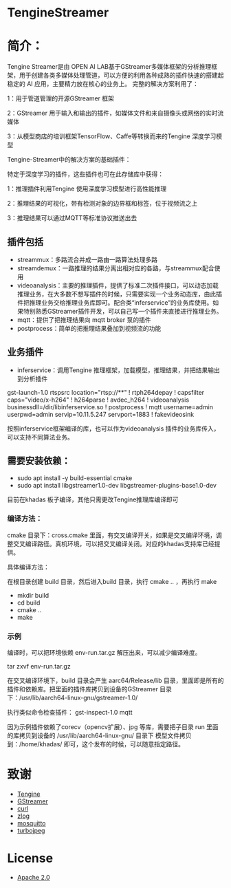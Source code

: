 # TengineStreamer
# 简介：
Tengine Streamer是由 OPEN AI LAB基于GStreamer多媒体框架的分析推理框架，用于创建各类多媒体处理管道，可以方便的利用各种成熟的插件快速的搭建起稳定的 AI 应用，主要精力放在核心的业务上。
完整的解决方案利用了：

1：用于管道管理的开源GStreamer 框架

2：GStreamer 用于输入和输出的插件，如媒体文件和来自摄像头或网络的实时流媒体

3：从模型商店的培训框架TensorFlow、Caffe等转换而来的Tengine 深度学习模型

Tengine-Streamer中的解决方案的基础插件：

特定于深度学习的插件，这些插件也可在此存储库中获得：

1：推理插件利用Tengine 使用深度学习模型进行高性能推理

2：推理结果的可视化，带有检测对象的边界框和标签，位于视频流之上

3：推理结果可以通过MQTT等标准协议推送出去

## 插件包括
- streammux：多路流合并成一路由一路算法处理多路
- streamdemux：一路推理的结果分离出相对应的各路，与streammux配合使用
- videoanalysis：主要的推理插件，提供了标准二次插件接口，可以动态加载推理业务，在大多数不想写插件的时候，只需要实现一个业务动态库，由此插件把推理业务交给推理业务库即可。配合类“inferservice”的业务库使用。如果特别熟悉GStreamer插件开发，可以自己写一个插件来直接进行推理业务。
- mqtt：提供了把推理结果向 mqtt broker 泵的插件
- postprocess：简单的把推理结果叠加到视频流的功能
## 业务插件
- inferservice：调用Tengine 推理框架，加载模型，推理结果，并把结果输出到分析插件

gst-launch-1.0 rtspsrc location="rtsp://**" ! rtph264depay ! capsfilter caps="video/x-h264" ! h264parse ! avdec_h264 !  videoanalysis businessdll=/dir/libinferservice.so  ! postprocess ! mqtt username=admin userpwd=admin servip=10.11.5.247 servport=1883 ! fakevideosink

按照inferservice框架编译的库，也可以作为videoanalysis 插件的业务库传入，可以支持不同算法业务。
## 需要安装依赖：
- sudo apt install -y build-essential cmake
- sudo apt install libgstreamer1.0-dev libgstreamer-plugins-base1.0-dev

目前在khadas 板子编译，其他只需更改Tengine推理库编译即可
### 编译方法：
cmake 目录下：cross.cmake 里面，有交叉编译开关，如果是交叉编译环境，调整交叉编译路径。真机环境，可以把交叉编译关闭。对应的khadas支持库已经提供。

具体编译方法：

在根目录创建 build 目录，然后进入build 目录，执行 cmake .. ，再执行 make
- mkdir build
- cd build
- cmake ..
- make
### 示例
编译时，可以把环境依赖 env-run.tar.gz 解压出来，可以减少编译难度。

tar zxvf env-run.tar.gz 

在交叉编译环境下，build 目录会产生 aarc64/Release/lib 目录，里面即是所有的插件和依赖库。把里面的插件库拷贝到设备的GStreamer 目录下：/usr/lib/aarch64-linux-gnu/gstreamer-1.0/

执行类似命令检查插件：
gst-inspect-1.0 mqtt

因为示例插件依赖了corecv（opencv扩展）、jpg 等库，需要把子目录 run 里面的库拷贝到设备的 /usr/lib/aarch64-linux-gnu/ 目录下
模型文件拷贝到：/home/khadas/ 即可，这个发布的时候，可以随意指定路径。

# 致谢
- [Tengine](https://github.com/OAID/Tengine)
- [GStreamer](https://gstreamer.freedesktop.org/src/)
- [curl](https://github.com/curl/curl.git)
- [zlog](https://github.com/lisongmin/zlog)
- [mosquitto](https://github.com/eclipse/mosquitto)
- [turbojpeg](https://github.com/libjpeg-turbo/libjpeg-turbo)
# License
- [Apache 2.0](https://github.com/OAID/Tengine/blob/tengine-lite/LICENSE)
